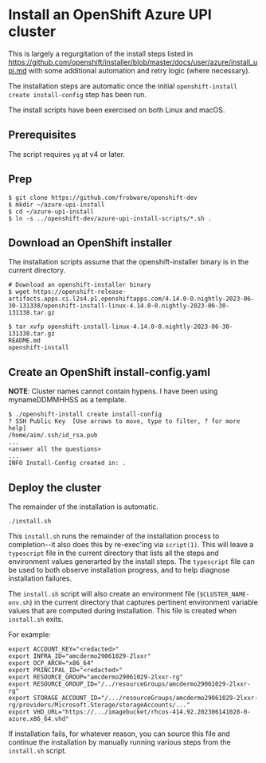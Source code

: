 # Install an OpenShift Azure UPI cluster

This is largely a regurgitation of the install steps listed in
https://github.com/openshift/installer/blob/master/docs/user/azure/install_upi.md
with some additional automation and retry logic (where necessary).

The installation steps are automatic once the initial
`openshift-install create install-config` step has been run.

The install scripts have been exercised on both Linux and macOS.

## Prerequisites

The script requires `yq` at v4 or later.

## Prep

	$ git clone https://github.com/frobware/openshift-dev
	$ mkdir ~/azure-upi-install
	$ cd ~/azure-upi-install
	$ ln -s ../openshift-dev/azure-upi-install-scripts/*.sh .

## Download an OpenShift installer

The installation scripts assume that the openshift-installer binary is
in the current directory.

	# Download an openshift-installer binary
	$ wget https://openshift-release-artifacts.apps.ci.l2s4.p1.openshiftapps.com/4.14.0-0.nightly-2023-06-30-131338/openshift-install-linux-4.14.0-0.nightly-2023-06-30-131338.tar.gz

	$ tar xvfp openshift-install-linux-4.14.0-0.nightly-2023-06-30-131338.tar.gz
	README.md
	openshift-install

## Create an OpenShift install-config.yaml

**NOTE**: Cluster names cannot contain hypens. I have been using
mynameDDMMHHSS as a template.

	$ ./openshift-install create install-config
	? SSH Public Key  [Use arrows to move, type to filter, ? for more help]
	/home/aim/.ssh/id_rsa.pub
	...
	<answer all the questions>
	...
	INFO Install-Config created in: .

## Deploy the cluster

The remainder of the installation is automatic.

	./install.sh

This `install.sh` runs the remainder of the installation process to
completion--it also does this by re-exec'ing via `script(1)`. This
will leave a `typescript` file in the current directory that lists all
the steps and environment values generarted by the install steps. The
`typescript` file can be used to both observe installation progress,
and to help diagnose installation failures.

The `install.sh` script will also create an environment file
(`$CLUSTER_NAME-env.sh`) in the current directory that captures
pertinent environment variable values that are computed during
installation. This file is created when `install.sh` exits.

For example:

	export ACCOUNT_KEY="<redacted>"
	export INFRA_ID="amcdermo29061029-2lxxr"
	export OCP_ARCH="x86_64"
	export PRINCIPAL_ID="<redacted>"
	export RESOURCE_GROUP="amcdermo29061029-2lxxr-rg"
	export RESOURCE_GROUP_ID="/../resourceGroups/amcdermo29061029-2lxxr-rg"
	export STORAGE_ACCOUNT_ID="/.../resourceGroups/amcdermo29061029-2lxxr-rg/providers/Microsoft.Storage/storageAccounts/..."
	export VHD_URL="https://.../imagebucket/rhcos-414.92.202306141028-0-azure.x86_64.vhd"

If installation fails, for whatever reason, you can source this file
and continue the installation by manually running various steps from
the `install.sh` script.
